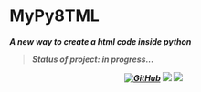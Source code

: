 # MyPy8TML

<em><h6><b> A new way to create a html code inside python</em>

> Status of project: in progress...

<div align="center">
<a href="https://github.com/MikalROn/ApiOmie-nao-oficial" ><img alt="GitHub" src="https://img.shields.io/badge/Github-Open%20source-green?style=for-the-badge&amp;logo=github"></a>
<img src="https://img.shields.io/github/license/MikalROn/MyPy8TML?style=for-the-badge">
<img src="https://img.shields.io/badge/coverage-88%25-green?style=for-the-badge">
</div>
